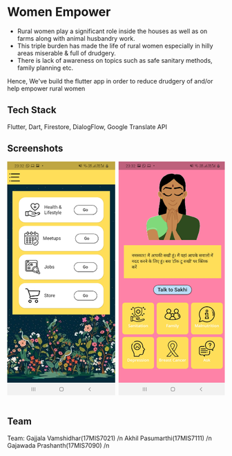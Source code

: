 # Women Empower

- Rural women play a significant role inside the houses as well as on farms along with animal husbandry work. 
- This triple burden has made the life of rural women especially in hilly areas miserable & full of drudgery.
- There is lack of awareness on topics such as safe sanitary methods, family planning etc.

Hence, We've build the flutter app in order to reduce drudgery of and/or help empower rural women

## Tech Stack 
Flutter, Dart, Firestore, DialogFlow, Google Translate API

## Screenshots
<pre>
<img src="Screenshots/2.jpg" width="250"> <img src="Screenshots/3.jpg" width="250"> <img src="Screenshots/5.jpg" width="250"> <img src="Screenshots/6.jpg" width="250"> <img src="Screenshots/7.jpg" width="250"> <img src="Screenshots/8.jpg" width="250"> <img src="Screenshots/9.jpg" width="250"> <img src="Screenshots/10.jpg" width="250"> 

</pre>
## Team
Team:
Gajjala Vamshidhar(17MIS7021) /n
Akhil Pasumarthi(17MIS7111) /n
Gajawada Prashanth(17MIS7090) /n

